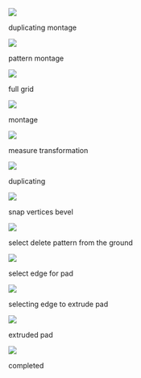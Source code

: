 ![](/assets/1_checkerboard.jpg)

duplicating montage

![](/assets/4_checkerboard.jpg)

pattern montage

![](/assets/5_checkerboard.jpg)

full grid

![](/assets/6_checkerboard.jpg)

montage

![](/assets/7_checkerboard.jpg)

measure transformation

![](/assets/8_checkerboard.jpg)

duplicating

![](/assets/9_checkerboard.jpg)

snap vertices bevel

![](/assets/10_checkerboard.jpg)

select delete pattern from the ground

![](/assets/11_checkerboard.jpg)

select edge for pad

![](/assets/12_checkerboard.jpg)

selecting edge to extrude pad

![](/assets/13_checkerboard.jpg)

extruded pad

![](/assets/14_checkerboard.jpg)

completed








